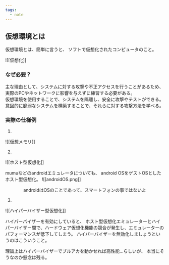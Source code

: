 ```yaml
---
tags:
  - note
---
```

## 仮想環境とは

仮想環境とは、簡単に言うと、
ソフトで仮想化されたコンピュータのこと。

![[仮想化]]

### なぜ必要？

主な理由として、システムに対する攻撃や不正アクセスを行うことがあるため、実際のPCやネットワークに影響を与えずに練習する必要がある。  
仮想環境を使用することで、システムを隔離し、安全に攻撃やテストができる。
意図的に脆弱なシステムを構築することで、それらに対する攻撃方法を学べる。

### 実際の仕様例
1.
![[仮想メモリ]]

2.
![[ホスト型仮想化]]

mumuなどのandroidエミュレータについても、
android OSをゲストOSとしたホスト型仮想化。
![[androidOS.png]]
<center>androidはOSのことであって、スマートフォンの事ではないよ
</center>

3.
![[ハイパーバイザー型仮想化]]

ハイパーバイザーを有効にしていると、
ホスト型仮想化エミュレーターとハイパーバイザー間で、ハードウェア仮想化機能の競合が発生し、エミュレーターのパフォーマンスが低下してしまう。
ハイパーバイザーを無効化しましょうというのはこういうこと。

理論上はハイパーバイザーでブルアカを動かせれば高性能…らしいが、
本当にそうなのか懸念は残る。